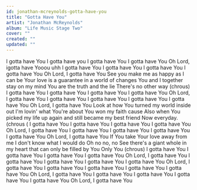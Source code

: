 ```yaml
---
id: jonathan-mcreynolds-gotta-have-you
title: "Gotta Have You"
artist: "Jonathan McReynolds"
album: "Life Music Stage Two"
cover: ""
created: ""
updated: ""
---
```


I gotta have You
 I gotta have you
 I gotta have You
 I gotta have You
 Oh Lord, igotta have Yooou uhh
 I gotta have You
I gotta have You
I gotta have You
 I gotta have You
 Oh Lord, I gotta have You
See you make me as happy as I can be
 Your love is a guarantee
in a world of changes
 You and I together stay on my mind
You are the truth and the lie
 There's no other way
(chrous)
 I gotta have You
 I gotta have You
I gotta have You
I gotta have You
Oh Lord, I gotta have You
 I gotta have You
 I gotta have You
 I gotta have You
I gotta have You
Oh Lord, I gotta have You
Look at how You turned my world inside out
I'm lovin' what You're about
 You won my faith cause
Also when You picked my life up again
and still became my best friend
Now everyday.
(chrous (
I gotta have You
 I gotta have You
 I gotta have You
 I gotta have You
Oh Lord, I gotta have You
I gotta have You
I gotta have You
 I gotta have You
 I gotta have You Oh Lord,
 I gotta have You
 If You take Your love away from me
 I don't know
 what I would do
Oh no no, no
See there's a giant whole in my heart that can only
 be filled by You Only You
(chrous)
I gotta have You
I gotta have You
 I gotta have You
 I gotta have You
 Oh Lord, I gotta have You
 I gotta have You
I gotta have You
 I gotta have You
I gotta have You Oh Lord,
 I gotta have You
 I gotta have You
I gotta have You
 I gotta have You
 I gotta have You
Oh Lord, I gotta have You
 I gotta have You
 I gotta have You
 I gotta have You
I gotta have You Oh Lord,
 I gotta have You
